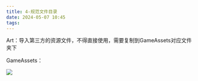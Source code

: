 ```yaml
---
title: 4-规范文件目录
date: 2024-05-07 10:45
tags:
---
```

Art：导入第三方的资源文件，不得直接使用，需要复制到GameAssets对应文件夹下

GameAssets：

![](images/posts/Pasted%20image%2020240507104555.png)